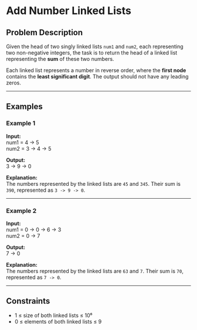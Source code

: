 # Add Number Linked Lists

## Problem Description
Given the head of two singly linked lists `num1` and `num2`, each representing two non-negative integers, the task is to return the head of a linked list representing the **sum** of these two numbers.

Each linked list represents a number in reverse order, where the **first node** contains the **least significant digit**. The output should not have any leading zeros.

---

## Examples

### Example 1
**Input:**  
num1 = 4 -> 5  
num2 = 3 -> 4 -> 5  

**Output:**  
3 -> 9 -> 0  

**Explanation:**  
The numbers represented by the linked lists are `45` and `345`. Their sum is `390`, represented as `3 -> 9 -> 0`.

---

### Example 2
**Input:**  
num1 = 0 -> 0 -> 6 -> 3  
num2 = 0 -> 7  

**Output:**  
7 -> 0  

**Explanation:**  
The numbers represented by the linked lists are `63` and `7`. Their sum is `70`, represented as `7 -> 0`.

---

## Constraints
- 1 ≤ size of both linked lists ≤ 10⁶  
- 0 ≤ elements of both linked lists ≤ 9
